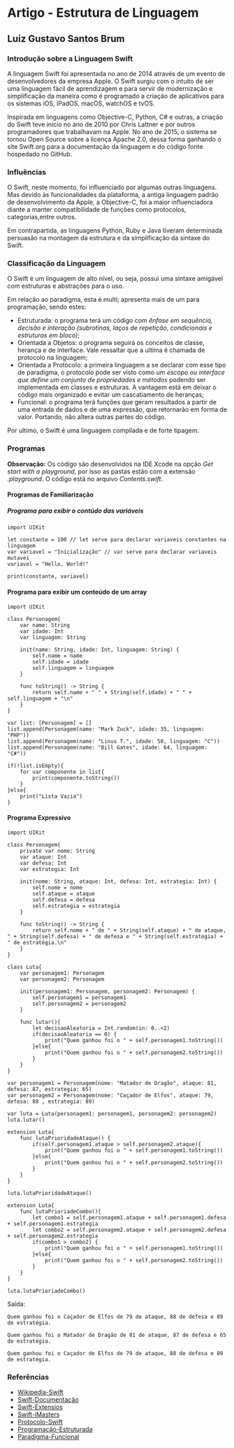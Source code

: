 
# Artigo - Estrutura de Linguagem 
## Luiz Gustavo Santos Brum 

### Introdução sobre a Linguagem Swift
A linguagem Swift foi apresentada no ano de 2014 através de um evento de desenvolvedores da empresa Apple. O Swift surgiu com o intuito de ser uma linguagem fácil de aprendizagem e para servir de modernização e simplificação da maneira como é programado a criação de aplicativos para os sistemas iOS, iPadOS, macOS, watchOS e tvOS.

Inspirada em linguagens como Objective-C, Python, C# e outras, a criação do Swift teve início no ano de 2010 por Chris Lattner e por outros programadores que trabalhavam na Apple. No ano de 2015, o sistema se tornou Open Source sobre a licença Apache 2.0, dessa forma ganhando o site Swift.org para a documentação da linguagem e do código fonte hospedado no GitHub.

### Influências 
O Swift, neste momento, foi influenciado por algumas outras linguagens. Mas devido às funcionalidades da plataforma, a antiga linguagem padrão de desenvolvimento da Apple, a Objective-C, foi a maior influenciadora diante a manter compatibilidade de funções  como protocolos, categorias,entre outros. 

Em contrapartida, as linguagens Python, Ruby e Java tiveram determinada persuasão na montagem da estrutura e da simplificação da sintaxe do Swift.

### Classificação da Linguagem
O Swift é um linguagem de alto nível, ou seja, possui uma sintaxe amigável com estruturas e abstrações para o uso. 

Em relação ao paradigma, esta é multi; apresenta mais de um para programação, sendo estes: 
- Estruturada: o programa terá um código com _ênfase em sequência, decisão e interação (subrotinas, laços de repetição, condicionais e estruturas em bloco)_;
- Orientada a Objetos: o programa seguirá os conceitos de classe, herança e de interface. Vale ressaltar que a ultima é chamada de protocolo na linguagem;
- Orientada a Protocolo: a primeira linguagem a se declarar com esse tipo de paradigma, o protocolo pode ser visto como _um escopo ou interface que define um conjunto de propriedades e métodos_ podendo ser implementada em classes e estruturas. A vantagem está em deixar o código mais organizado e evitar um cascatiamento de heranças;
- Funcional: o programa terá funções que geram resultados a partir de uma entrada de dados e de uma expressão, que retornarão em forma de valor. Portando, não altera outras partes do código.
    
Por ultimo, o Swift é uma linguagem compilada e de forte tipagem. 

### Programas

__Observação:__ Os código são desenvolvidos na IDE Xcode na opção _Get start with a playground_, por isso as pastas estão com a extensão _.playground_. O código está no arquivo _Contents.swift_.

#### Programas de Familiarização
##### Programa para exibir o contúdo das variáveis
```
import UIKit

let constante = 100 // let serve para declarar variaveis constantes na linguagem
var variavel = "Inicialização" // var serve para declarar variaveis mutavei
variavel = "Hello, World!"

print(constante, variavel)

```
#### Programa para exibir um conteúdo de um array
```
import UIKit

class Personagem{
    var name: String
    var idade: Int
    var linguagem: String
    
    init(name: String, idade: Int, linguagem: String) {
        self.name = name
        self.idade = idade
        self.linguagem = linguagem
    }
    
    func toString() -> String {
        return self.name + " " + String(self.idade) + " " + self.linguagem + "\n"
    }
}

var list: [Personagem] = []
list.append(Personagem(name: "Mark Zuck", idade: 35, linguagem: "PHP"))
list.append(Personagem(name: "Linus T.", idade: 50, linguagem: "C"))
list.append(Personagem(name: "Bill Gates", idade: 64, linguagem: "C#"))

if(!list.isEmpty){
    for var componente in list{
        print(componente.toString())
    }
}else{
    print("Lista Vazia")
}

```

#### Programa Expressivo

```
import UIKit

class Personagem{
    private var nome: String
    var ataque: Int
    var defesa: Int
    var estrategia: Int
    
    init(nome: String, ataque: Int, defesa: Int, estrategia: Int) {
        self.nome = nome
        self.ataque = ataque
        self.defesa = defesa
        self.estrategia = estrategia
    }
    
    func toString() -> String {
        return self.nome + " de " + String(self.ataque) + " de ataque, " + String(self.defesa) + " de defesa e " + String(self.estrategia) + " de estratégia.\n"
    }
}

class Luta{
    var personagem1: Personagem
    var personagem2: Personagem
    
    init(personagem1: Personagem, personagem2: Personagem) {
        self.personagem1 = personagem1
        self.personagem2 = personagem2
    }
    
    func lutar(){
        let decisaoAleatoria = Int.random(in: 0..<2)
        if(decisaoAleatoria == 0) {
            print("Quem ganhou foi o " + self.personagem1.toString())
        }else{
            print("Quem ganhou foi o " + self.personagem2.toString())
        }
    }
}

var personagem1 = Personagem(nome: "Matador de Dragão", ataque: 81, defesa: 87, estrategia: 65)
var personagem2 = Personagem(nome: "Caçador de Elfos", ataque: 79, defesa: 88 , estrategia: 89)

var luta = Luta(personagem1: personagem1, personagem2: personagem2)
luta.lutar()

extension Luta{
    func lutaPrioridadeAtaque() {
        if(self.personagem1.ataque > self.personagem2.ataque){
            print("Quem ganhou foi o " + self.personagem1.toString())
        }else{
            print("Quem ganhou foi o " + self.personagem2.toString())
        }
    }
}

luta.lutaPrioridadeAtaque()

extension Luta{
    func lutaPrioriadeCombo(){
        let combo1 = self.personagem1.ataque + self.personagem1.defesa + self.personagem1.estrategia
        let combo2 = self.personagem2.ataque + self.personagem2.defesa + self.personagem2.estrategia
        if(combo1 > combo2) {
            print("Quem ganhou foi o " + self.personagem1.toString())
        }else{
            print("Quem ganhou foi o " + self.personagem2.toString())
        }
    }
}

luta.lutaPrioriadeCombo()

```

Saída:

```
Quem ganhou foi o Caçador de Elfos de 79 de ataque, 88 de defesa e 89 de estratégia.

Quem ganhou foi o Matador de Dragão de 81 de ataque, 87 de defesa e 65 de estratégia.

Quem ganhou foi o Caçador de Elfos de 79 de ataque, 88 de defesa e 89 de estratégia.
```

### Referências
- [Wikipedia-Swift](https://pt.wikipedia.org/wiki/Swift_(linguagem_de_programa%C3%A7%C3%A3o))
- [Swift-Documentação](https://swift.org/)
- [Swift-Extensios](https://docs.swift.org/swift-book/LanguageGuide/Extensions.html)
- [Swift-iMasters](https://imasters.com.br/back-end/swift-linguagem-que-aproxima-o-mundo-da-programacao)
- [Protocolo-Swift](https://code.tutsplus.com/pt/tutorials/protocol-oriented-programming-in-swift-2--cms-24979)
- [Programação-Estruturada](https://pt.wikipedia.org/wiki/Programa%C3%A7%C3%A3o_estruturada)
- [Paradigma-Funcional](https://medium.com/@sergiocosta/paradigma-funcional-3194924a8d20)